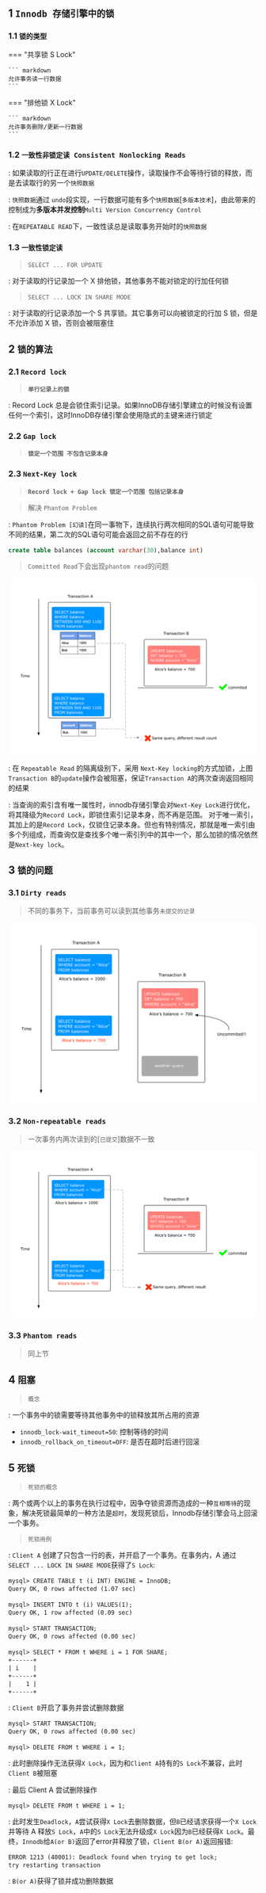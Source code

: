 ## **1 `Innodb 存储引擎中的锁`**

### 1.1 `锁的类型`

=== "共享锁 S Lock"

    ``` markdown
    允许事务读一行数据
    ```

=== "排他锁 X Lock"

    ``` markdown
    允许事务删除/更新一行数据
	```

### 1.2 `一致性非锁定读 Consistent Nonlocking Reads`

: 如果读取的行正在进行`UPDATE/DELETE`操作，读取操作不会等待行锁的释放，而是去读取行的另一个`快照数据` 

: `快照数据`通过 `undo`段实现，一行数据可能有多个`快照数据`[`多版本技术`]，由此带来的控制成为**多版本并发控制**`Multi Version Concurrency Control`

:	在`REPEATABLE READ`下，一致性读总是读取事务开始时的`快照数据`


### 1.3 `一致性锁定读`

> `SELECT ... FOR UPDATE`

:	对于读取的行记录加一个 X 排他锁，其他事务不能对锁定的行加任何锁

> `SELECT ... LOCK IN SHARE MODE`

:	对于读取的行记录添加一个 S 共享锁。其它事务可以向被锁定的行加 S 锁，但是不允许添加 X 锁，否则会被阻塞住

## **2 `锁的算法`**

### 2.1 `Record lock`

> **`单行记录上的锁`**

:   Record Lock 总是会锁住索引记录。如果InnoDB存储引擎建立的时候没有设置任何一个索引，这时InnoDB存储引擎会使用隐式的主键来进行锁定

### 2.2 `Gap lock`

> **`锁定一个范围 不包含记录本身`**

### 2.3 `Next-Key lock`

> **`Record lock + Gap lock 锁定一个范围 包括记录本身`**

> 解决 `Phantom Problem`

: `Phantom Problem [幻读]`在同一事物下，连续执行两次相同的SQL语句可能导致不同的结果，第二次的SQL语句可能会返回之前不存在的行

```sql
create table balances (account varchar(30),balance int)
```

> `Committed Read`下会出现`phantom read`的问题

![](img/phantomread.png)

:   在 `Repeatable Read` 的隔离级别下，采用 `Next-Key locking`的方式加锁，上图`Transaction B`的`update`操作会被阻塞，保证`Transaction A`的两次查询返回相同的结果

:   当查询的索引含有唯一属性时，innodb存储引擎会对`Next-Key Lock`进行优化，将其降级为`Record Lock`，即锁住索引记录本身，而不再是范围。
    对于唯一索引，其加上的是`Record Lock`，仅锁住记录本身。但也有特别情况，那就是唯一索引由多个列组成，而查询仅是查找多个唯一索引列中的其中一个，那么加锁的情况依然是`Next-key lock`。

## **3 `锁的问题`**

### 3.1 `Dirty reads`

> 不同的事务下，当前事务可以读到其他事务`未提交的记录`

![](img/dirty_read.png)

### 3.2 `Non-repeatable reads`

> 一次事务内两次读到的[`已提交`]数据不一致

![](img/nonrepeatable_read.png)

### 3.3 `Phantom reads`

> 同上节

## **4 `阻塞`**

> `概念`

:   一个事务中的锁需要等待其他事务中的锁释放其所占用的资源

- `innodb_lock-wait_timeout=50`: 控制等待的时间
- `innodb_rollback_on_timeout=OFF`: 是否在超时后进行回滚

## **5 `死锁`**

> `死锁的概念`

:   两个或两个以上的事务在执行过程中，因争夺锁资源而造成的一种`互相等待`的现象，解决死锁最简单的一种方法是`超时`，发现死锁后，Innodb存储引擎会马上回滚一个事务。

> `死锁用例`

:   `Client A` 创建了只包含一行的表，并开启了一个事务。在事务内，A 通过 `SELECT ... LOCK IN SHARE MODE`获得了`S Lock`:

```mysql
mysql> CREATE TABLE t (i INT) ENGINE = InnoDB;
Query OK, 0 rows affected (1.07 sec)

mysql> INSERT INTO t (i) VALUES(1);
Query OK, 1 row affected (0.09 sec)

mysql> START TRANSACTION;
Query OK, 0 rows affected (0.00 sec)

mysql> SELECT * FROM t WHERE i = 1 FOR SHARE;
+------+
| i    |
+------+
|    1 |
+------+
```

:   `Client B`开启了事务并尝试删除数据

```mysql
mysql> START TRANSACTION;
Query OK, 0 rows affected (0.00 sec)

mysql> DELETE FROM t WHERE i = 1;
```

:   此时删除操作无法获得`X Lock`，因为和`Client A`持有的`S Lock`不兼容，此时`Client B`被阻塞

:   最后 Client A 尝试删除操作

```mysql
mysql> DELETE FROM t WHERE i = 1;
```

:   此时发生`Deadlock`，`A`尝试获得`X Lock`去删除数据，但`B`已经请求获得一个`X Lock`并等待 A 释放`S Lock`，`A`中的`S Lock`无法升级成`X Lock`因为`B`已经获得`X Lock`。最终，`Innodb`给`A(or B)`返回了error并释放了锁，`Client B(or A)`返回报错:

```mysql
ERROR 1213 (40001): Deadlock found when trying to get lock;
try restarting transaction
```

:  `B(or A)`获得了锁并成功删除数据
